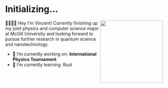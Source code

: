 # Initializing...

<a href="https://github.com/dotEpoch/github-readme-stats">
  <img height=200 align="right" src="https://github-readme-stats.vercel.app/api/top-langs/?username=dotEpoch&layout=donut&theme=dracula&hide_border=false&bg_color=60,040505,040505,040505,1c00cd,e00077" />
</a>
<body>
 🐊🐊🐊🐊 Hey I'm Vincent! Currently finishing up my joint physics and computer science major at McGill University and looking forward to pursue further research in quantum science and nanotechnology.  
</body>  
<p>  </p>

- 🔭 I’m currently working on: **International Physics Tournament**
- 🌱 I’m currently learning: Rust
<!--
**dotEpoch/dotEpoch** is a ✨ _special_ ✨ repository because its `README.md` (this file) appears on your GitHub profile.

Here are some ideas to get you started:


- 👯 I’m looking to collaborate on ...
- 🤔 I’m looking for help with ...
- 💬 Ask me about ...
- 📫 How to reach me: ...
- 😄 Pronouns: ...
- ⚡ Fun fact: ...
-->
